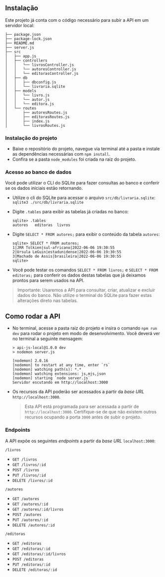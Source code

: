 ## Instalação

Este projeto já conta com o código necessário para subir a API em um servidor local:

```
├── package.json
├── package-lock.json
├── README.md
├── server.js
├── src
│   ├── app.js
│   ├── controllers
│   │   └── livrosController.js
│   │   └── autoresController.js
│   │   └── editorasController.js
│   ├── db
│   │   ├── dbconfig.js
│   │   └── livraria.sqlite
│   ├── models
│   │   └── livro.js
│   │   └── autor.js
│   │   └── editora.js
│   └── routes
│       ├── autoresRoutes.js
│       ├── editorasRoutes.js
│       ├── index.js
│       └── livrosRoutes.js
```

### Instalação do projeto

- Baixe o repositório do projeto, navegue via terminal até a pasta e instale as dependências necessárias com `npm install`.
- Confira se a pasta `node_modules` foi criada na raiz do projeto.

### Acesso ao banco de dados

Você pode utilizar o CLI do SQLite para fazer consultas ao banco e conferir se os dados iniciais estão retornando.

- Utilize o cli do SQLite para acessar o arquivo `src/db/livraria.sqlite`:
  `sqlite3 ./src/db/livraria.sqlite`

- Digite `.tables` para exibir as tabelas já criadas no banco:

  ```
  sqlite> .tables
  autores   editoras  livros
  ```

- Digite `SELECT * FROM autores;` para exibir o conteúdo da tabela `autores`:

  ```
  sqlite> SELECT * FROM autores;
  1|JRR Tolkien|sul-africano|2022-06-06 19:30:55
  2|Ursula LeGuin|estadunidense|2022-06-06 19:30:55
  3|Machado de Assis|brasileira|2022-06-06 19:30:55
  sqlite>
  ```

- Você pode testar os comandos `SELECT * FROM livros;` e `SELECT * FROM editoras;` para conferir os dados destas tabelas que já deixamos prontos para serem usados na API.

> Importante: Usaremos a API para consultar, criar, atualizar e excluir dados do banco. Não utilize o terminal do SQLite para fazer estas alterações direto nas tabelas.

## Como rodar a API

- No terminal, acesse a pasta raiz do projeto e insira o comando `npm run dev` para rodar o projeto em modo de desenvolvimento. Você deverá ver no terminal a seguinte mensagem:

  ```
  > api-js-local@1.0.0 dev
  > nodemon server.js

  [nodemon] 2.0.16
  [nodemon] to restart at any time, enter `rs`
  [nodemon] watching path(s): *.*
  [nodemon] watching extensions: js,mjs,json
  [nodemon] starting `node server.js`
  Servidor escutando em http://localhost:3000
  ```

- Os recursos da API poderão ser acessados a partir da _base URL_ `http://localhost:3000`.

  > Esta API está programada para ser acessada a partir de `http://localhost:3000`. Certifique-se de que não existem outros recursos ocupando a porta `3000` antes de subir o projeto.

### Endpoints

A API expõe os seguintes _endpoints_ a partir da _base URL_ `localhost:3000`:

`/livros`

- `GET /livros`
- `GET /livros/:id`
- `POST /livros`
- `PUT /livros/:id`
- `DELETE /livros/:id`

`/autores`

- `GET /autores`
- `GET /autores/:id`
- `GET /autores/:id/livros`
- `POST /autores`
- `PUT /autores/:id`
- `DELETE /autores/:id`

`/editoras`

- `GET /editoras`
- `GET /editoras/:id`
- `GET /editoras/:id/livros`
- `POST /editoras`
- `PUT /editoras/:id`
- `DELETE /editoras/:id`
